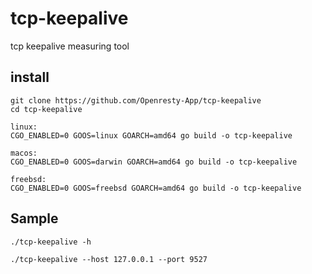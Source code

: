 # tcp-keepalive
tcp keepalive measuring tool

## install

```
git clone https://github.com/Openresty-App/tcp-keepalive
cd tcp-keepalive

linux:
CGO_ENABLED=0 GOOS=linux GOARCH=amd64 go build -o tcp-keepalive

macos:
CGO_ENABLED=0 GOOS=darwin GOARCH=amd64 go build -o tcp-keepalive

freebsd:
CGO_ENABLED=0 GOOS=freebsd GOARCH=amd64 go build -o tcp-keepalive

```

## Sample
```
./tcp-keepalive -h

./tcp-keepalive --host 127.0.0.1 --port 9527
```
